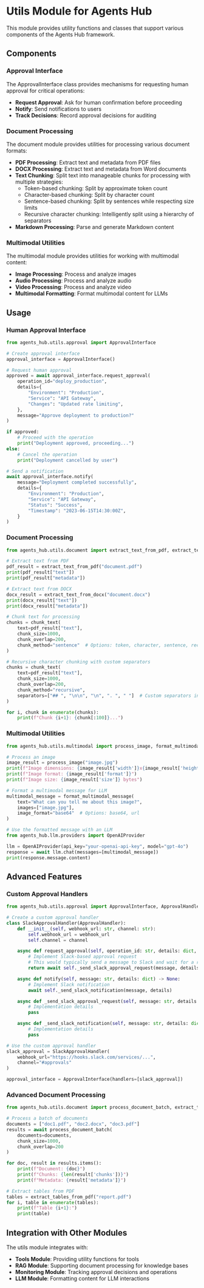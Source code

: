 # Utils Module for Agents Hub

This module provides utility functions and classes that support various components of the Agents Hub framework.

## Components

### Approval Interface

The ApprovalInterface class provides mechanisms for requesting human approval for critical operations:
- **Request Approval**: Ask for human confirmation before proceeding
- **Notify**: Send notifications to users
- **Track Decisions**: Record approval decisions for auditing

### Document Processing

The document module provides utilities for processing various document formats:
- **PDF Processing**: Extract text and metadata from PDF files
- **DOCX Processing**: Extract text and metadata from Word documents
- **Text Chunking**: Split text into manageable chunks for processing with multiple strategies:
  - Token-based chunking: Split by approximate token count
  - Character-based chunking: Split by character count
  - Sentence-based chunking: Split by sentences while respecting size limits
  - Recursive character chunking: Intelligently split using a hierarchy of separators
- **Markdown Processing**: Parse and generate Markdown content

### Multimodal Utilities

The multimodal module provides utilities for working with multimodal content:
- **Image Processing**: Process and analyze images
- **Audio Processing**: Process and analyze audio
- **Video Processing**: Process and analyze video
- **Multimodal Formatting**: Format multimodal content for LLMs

## Usage

### Human Approval Interface

```python
from agents_hub.utils.approval import ApprovalInterface

# Create approval interface
approval_interface = ApprovalInterface()

# Request human approval
approved = await approval_interface.request_approval(
    operation_id="deploy_production",
    details={
        "Environment": "Production",
        "Service": "API Gateway",
        "Changes": "Updated rate limiting",
    },
    message="Approve deployment to production?"
)

if approved:
    # Proceed with the operation
    print("Deployment approved, proceeding...")
else:
    # Cancel the operation
    print("Deployment cancelled by user")

# Send a notification
await approval_interface.notify(
    message="Deployment completed successfully",
    details={
        "Environment": "Production",
        "Service": "API Gateway",
        "Status": "Success",
        "Timestamp": "2023-06-15T14:30:00Z",
    }
)
```

### Document Processing

```python
from agents_hub.utils.document import extract_text_from_pdf, extract_text_from_docx, chunk_text

# Extract text from PDF
pdf_result = extract_text_from_pdf("document.pdf")
print(pdf_result["text"])
print(pdf_result["metadata"])

# Extract text from DOCX
docx_result = extract_text_from_docx("document.docx")
print(docx_result["text"])
print(docx_result["metadata"])

# Chunk text for processing
chunks = chunk_text(
    text=pdf_result["text"],
    chunk_size=1000,
    chunk_overlap=200,
    chunk_method="sentence"  # Options: token, character, sentence, recursive
)

# Recursive character chunking with custom separators
chunks = chunk_text(
    text=pdf_result["text"],
    chunk_size=1000,
    chunk_overlap=200,
    chunk_method="recursive",
    separators=["## ", "\n\n", "\n", ". ", " "]  # Custom separators in order of priority
)

for i, chunk in enumerate(chunks):
    print(f"Chunk {i+1}: {chunk[:100]}...")
```



### Multimodal Utilities

```python
from agents_hub.utils.multimodal import process_image, format_multimodal_message

# Process an image
image_result = process_image("image.jpg")
print(f"Image dimensions: {image_result['width']}x{image_result['height']}")
print(f"Image format: {image_result['format']}")
print(f"Image size: {image_result['size']} bytes")

# Format a multimodal message for LLM
multimodal_message = format_multimodal_message(
    text="What can you tell me about this image?",
    images=["image.jpg"],
    image_format="base64"  # Options: base64, url
)

# Use the formatted message with an LLM
from agents_hub.llm.providers import OpenAIProvider

llm = OpenAIProvider(api_key="your-openai-api-key", model="gpt-4o")
response = await llm.chat(messages=[multimodal_message])
print(response.message.content)
```

## Advanced Features

### Custom Approval Handlers

```python
from agents_hub.utils.approval import ApprovalInterface, ApprovalHandler

# Create a custom approval handler
class SlackApprovalHandler(ApprovalHandler):
    def __init__(self, webhook_url: str, channel: str):
        self.webhook_url = webhook_url
        self.channel = channel

    async def request_approval(self, operation_id: str, details: dict, message: str) -> bool:
        # Implement Slack-based approval request
        # This would typically send a message to Slack and wait for a response
        return await self._send_slack_approval_request(message, details)

    async def notify(self, message: str, details: dict) -> None:
        # Implement Slack notification
        await self._send_slack_notification(message, details)

    async def _send_slack_approval_request(self, message: str, details: dict) -> bool:
        # Implementation details
        pass

    async def _send_slack_notification(self, message: str, details: dict) -> None:
        # Implementation details
        pass

# Use the custom approval handler
slack_approval = SlackApprovalHandler(
    webhook_url="https://hooks.slack.com/services/...",
    channel="#approvals"
)

approval_interface = ApprovalInterface(handlers=[slack_approval])
```

### Advanced Document Processing

```python
from agents_hub.utils.document import process_document_batch, extract_tables_from_pdf

# Process a batch of documents
documents = ["doc1.pdf", "doc2.docx", "doc3.pdf"]
results = await process_document_batch(
    documents=documents,
    chunk_size=1000,
    chunk_overlap=200
)

for doc, result in results.items():
    print(f"Document: {doc}")
    print(f"Chunks: {len(result['chunks'])}")
    print(f"Metadata: {result['metadata']}")

# Extract tables from PDF
tables = extract_tables_from_pdf("report.pdf")
for i, table in enumerate(tables):
    print(f"Table {i+1}:")
    print(table)
```

## Integration with Other Modules

The utils module integrates with:
- **Tools Module**: Providing utility functions for tools
- **RAG Module**: Supporting document processing for knowledge bases
- **Monitoring Module**: Tracking approval decisions and operations
- **LLM Module**: Formatting content for LLM interactions
